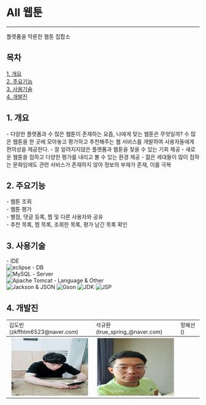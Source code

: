 # All 웹툰
------------------
플랫폼을 막론한 웹툰 집합소

## 목차
<a href="#1">1. 개요</a><br>
<a href="#2">2. 주요기능</a><br>
<a href="#3">3. 사용기술</a><br>
<a href="#4">4. 개발진</a><br>

<h2 id="1">1. 개요</h2>
- 다양한 플랫폼과 수 많은 웹툰이 존재하는 요즘, 나에게 맞는 웹툰은 무엇일까? 수 많은 웹툰을 한 곳에 모아놓고 평가하고 추천해주는 웹 서비스를 개발하여 사용자들에게 편의성을 제공한다.
  - 잘 알려지지않은 플랫폼과 웹툰을 찾을 수 있는 기회 제공
  - 새로운 웹툰을 접하고 다양한 평가를 내리고 볼 수 있는 환경 제공
  - 젊은 세대들이 많이 접하는 문화임에도 관련 서비스가 존재하지 않아 정보의 부재가 존재, 이를 극복
  
<h2 id="2">2. 주요기능</h2>
 - 웹툰 조회<br>
 - 웹툰 평가<br>
 - 별점, 댓글 등록, 찜 및 다른 사용자와 공유<br>
 - 추천 목록, 찜 목록, 조회한 목록, 평가 남긴 목록 확인
 
<h2 id="3">3. 사용기술</h2>
 - IDE<br>
 <img src="https://user-images.githubusercontent.com/39155839/96409876-f5fa3100-1220-11eb-8424-4ae63207094c.jpg" width="250px" height="180px" title="이클립스" alt="eclipse"></img>
 - DB<br>
 <img src="https://img1.daumcdn.net/thumb/R1280x0/?scode=mtistory2&fname=https%3A%2F%2Fblog.kakaocdn.net%2Fdn%2FbBLVn5%2FbtqCQ31hFxc%2FOWrBnpuGJiMMQg9JnJAz3K%2Fimg.png" width="250px" height="180px" title="MySQL" alt="MySQL"></img>
 - Server<br>
 <img src="https://user-images.githubusercontent.com/39155839/96410394-cd266b80-1221-11eb-8cc1-355ce5642ce6.png" width="250px" height="180px" title="아파치 톰켓" alt="Apache Tomcat"></img>
 - Language & Other<br>
 <img src="https://www.logicbig.com/tutorials/misc/jackson/images/jackson.png" widht="250px" height="180px" title="JSON" alt="Jackson & JSON"></img>
 <img src="https://user-images.githubusercontent.com/39155839/96410197-7a4cb400-1221-11eb-9801-d1731636a39c.png" widht="250px" height="180px" title="Gson" alt="Gson"></img>
 <img src="https://user-images.githubusercontent.com/39155839/96410198-7ae54a80-1221-11eb-91e7-b36fe8943a11.jpg" widht="250px" height="180px" title="JDK" alt="JDK"></img>
 <img src="https://user-images.githubusercontent.com/39155839/96420264-4036de80-1230-11eb-9555-3309ea641db7.png" widht="250px" height="180px" title="JSP" alt="JSP"></img>
 
<h2 id="4">4. 개발진</h2>
<table>
  <tr>
    <td>김도빈(zkffhtm6523@naver.com)</td>
    <td>석규환(true_spring_@naver.com)</td>
    <td>정혜선()</td>
  </tr>
  <tr>
    <th><img src="https://github.com/truespring/Team_Project/blob/master/%ED%8C%80%20%ED%94%84%EB%A1%9C%EC%A0%9D%ED%8A%B8%20%EC%82%AC%EC%A7%84/%EA%B9%80%EB%8F%84%EB%B9%88.jpg?raw=true" width="200px" height="150px" title="김도빈" alt="김도빈"></img></th>
    <th><img src="https://github.com/truespring/Team_Project/blob/master/%ED%8C%80%20%ED%94%84%EB%A1%9C%EC%A0%9D%ED%8A%B8%20%EC%82%AC%EC%A7%84/%EC%84%9D%EA%B7%9C%ED%99%98.jpg?raw=true" width="200px" height="150px" title="석규환" alt="석규환"></img></th>
    <th><img src="" width="" height="" title="" alt=""></img></th>
  </tr>

